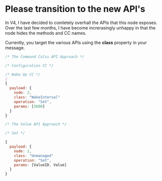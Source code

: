# Please transition to the new API's

In V4, I have decided to comletely overhall the APIs that this node exposes.  
Over the last few months, I have become increrasingly unhappy in that the  node hides the methods and CC names.

Currently, you target the various APIs using the **class** property in your message.


```javascript
/* The Command Calss API Approach */

/* Configuration CC */

/* Wake Up CC */
/
{
  payload: {
    node: 2,
    class: "WakeInterval"
    operation: "Set",
    params: [3600] 
  }
}
```

```javascript
/* The Value API Approach */

/* Set */

{
  payload: {
    node: 2,
    class: "Unmanaged"
    operation: "Set",
    params: [ValueID, Value] 
  }
}
```